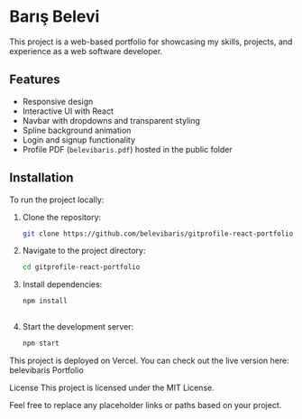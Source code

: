 # Barış Belevi

This project is a web-based portfolio for showcasing my skills, projects, and experience as a web software developer.

## Features

- Responsive design
- Interactive UI with React
- Navbar with dropdowns and transparent styling
- Spline background animation
- Login and signup functionality
- Profile PDF (`belevibaris.pdf`) hosted in the public folder

## Installation

To run the project locally:

1. Clone the repository:
   ```bash
   git clone https://github.com/belevibaris/gitprofile-react-portfolio
   
2. Navigate to the project directory:
   ```bash
   cd gitprofile-react-portfolio
   
3. Install dependencies:
   ```bash
   npm install
    
4. Start the development server:
   ```bash
   npm start

This project is deployed on Vercel. You can check out the live version here: belevibaris Portfolio

License
This project is licensed under the MIT License.

Feel free to replace any placeholder links or paths based on your project.

